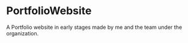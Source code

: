 # PortfolioWebsite
A Portfolio website in early stages made by me and the team under the organization.
